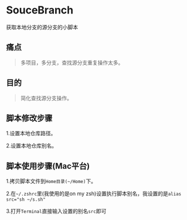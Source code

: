 # SouceBranch
获取本地分支的源分支的小脚本

## 痛点

> 多项目，多分支，查找源分支重复操作太多。

## 目的

> 简化查找源分支操作。

## 脚本修改步骤

1.设置本地仓库路径。

2.设置本地仓库别名。

## 脚本使用步骤(Mac平台)

1.拷贝脚本文件到`Home目录(~/Home)`下。

2.在`~/.zshrc`里(我使用的是on my zsh)设置执行脚本别名，我设置的是```alias src="sh ~/s.sh"```

3.打开`Terminal`直接输入设置的别名`src`即可
